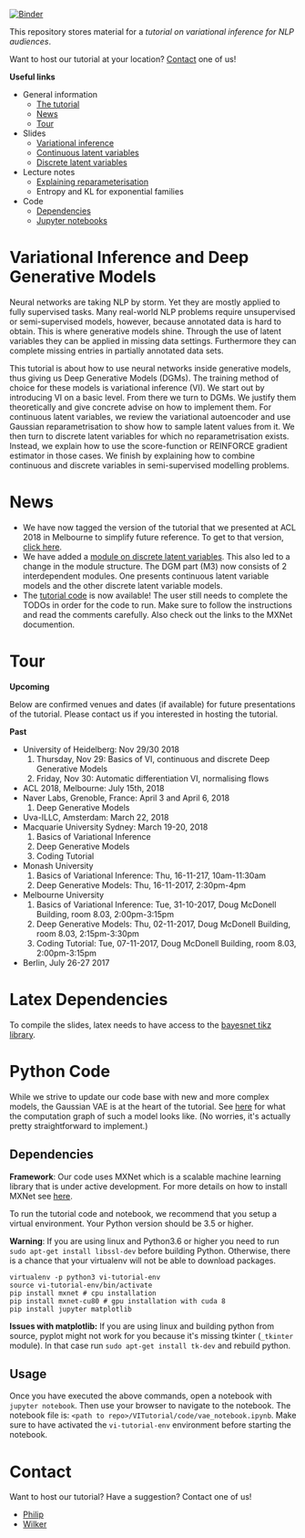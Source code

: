 [![Binder](https://mybinder.org/badge.svg)](https://mybinder.org/v2/gh/philschulz/VITutorial/master)

This repository stores material for a *tutorial on variational inference for NLP audiences*. 

Want to host our tutorial at your location? [Contact](#contact) one of us!


**Useful links**

* General information
  * [The tutorial](#general)
  * [News](#news)
  * [Tour](#tour)
* Slides
  * [Variational inference](//github.com/philschulz/VITutorial/blob/master/modules/M1_Basics/M1_Basics.pdf)
  * [Continuous latent variables](//github.com/philschulz/VITutorial/blob/master/modules/M3a_DGMs_ContinuousLatentVariables/M3a_DGMs_ContinuousLatentVariables.pdf)
  * [Discrete latent variables](//github.com/philschulz/VITutorial/blob/master/modules/M3b_DGMs_DiscreteVariables/M3b_DGMs_DiscreteLatentVariables.pdf)
* Lecture notes
  * [Explaining reparameterisation](//github.com/philschulz/VITutorial/blob/master/modules/M3a_DGMs_ContinuousLatentVariables/ExplainingReparametrisationGradients.pdf)
  * Entropy and KL for exponential families
* Code
  * [Dependencies](#code)
  * [Jupyter notebooks](//github.com/philschulz/VITutorial/tree/master/code)
  

# <a name="general"> Variational Inference and Deep Generative Models

Neural networks are taking NLP by storm. Yet they are mostly applied to fully supervised tasks. 
Many real-world NLP problems require unsupervised or semi-supervised models, however, because annotated data is hard to obtain. 
This is where generative models shine. 
Through the use of latent variables they can be applied in missing data settings. Furthermore they can complete missing entries in partially annotated data sets.

This tutorial is about how to use neural networks inside generative models, thus giving us Deep Generative Models (DGMs). 
The training method of choice for these models is variational inference (VI). 
We start out by introducing VI on a basic level. From there we turn to DGMs. 
We justify them theoretically and give concrete advise on how to implement them. For continuous latent variables, we review the variational autoencoder and use Gaussian reparametrisation to show how to sample latent values from it. 
We then turn to discrete latent variables for which no reparametrisation exists. 
Instead, we explain how to use the score-function or REINFORCE gradient estimator in those cases. 
We finish by explaining how to combine continuous and discrete variables in semi-supervised modelling problems.

# <a name="news"> News

* We have now tagged the version of the tutorial that we presented at ACL 2018 in Melbourne to simplify future reference. To get to that version, [click here](https://github.com/philschulz/VITutorial/tree/acl2018).
* We have added a [module on discrete latent variables](modules/M3b_DGMs_DiscreteVariables/M3b_DGMs_DiscreteLatentVariables.pdf).
This also led to a change in the module structure. The DGM part (M3) now consists of 2 interdependent modules. One presents
continuous latent variable models and the other discrete latent variable models.
* The [tutorial code](code/vae_notebook.ipynb) is now available! The user still needs to complete the TODOs in order for the code to run.
Make sure to follow the instructions and read the comments carefully. Also check out the links to the MXNet documention.

# <a name="tour"> Tour

**Upcoming**

Below are confirmed venues and dates (if available) for future presentations of the tutorial. Please contact us
if you interested in hosting the tutorial.

**Past**
* University of Heidelberg: Nov 29/30 2018
  1. Thursday, Nov 29: Basics of VI, continuous and discrete Deep Generative Models
  2. Friday, Nov 30: Automatic differentiation VI, normalising flows
* ACL 2018, Melbourne: July 15th, 2018
* Naver Labs, Grenoble, France: April 3 and April 6, 2018
  1. Deep Generative Models
* Uva-ILLC, Amsterdam: March 22, 2018
* Macquarie University Sydney: March 19-20, 2018
  1. Basics of Variational Inference
  2. Deep Generative Models
  3. Coding Tutorial
* Monash University
  1. Basics of Variational Inference: Thu, 16-11-217, 10am-11:30am
  2. Deep Generative Models: Thu, 16-11-2017, 2:30pm-4pm
* Melbourne University
  1. Basics of Variational Inference: Tue, 31-10-2017, Doug McDonell Building, room 8.03, 2:00pm-3:15pm
  2. Deep Generative Models: Thu, 02-11-2017, Doug McDonell Building, room 8.03, 2:15pm-3:30pm
  3. Coding Tutorial: Tue, 07-11-2017, Doug McDonell Building, room 8.03, 2:00pm-3:15pm
* Berlin, July 26-27 2017

# Latex Dependencies
To compile the slides, latex needs to have access to the [bayesnet tikz library](https://github.com/jluttine/tikz-bayesnet).

# <a name="code"> Python Code

While we strive to update our code base with new and more complex models, the Gaussian VAE is at the heart of the tutorial.
See [here](code/gaussian_vae.pdf.gv.pdf) for what the computation graph of such a model looks like. (No worries, it's actually
pretty straightforward to implement.) 

## Dependencies
**Framework**: Our code uses MXNet which is a scalable machine learning library that is under active development.
For more details on how to install MXNet see [here](https://mxnet.incubator.apache.org/get_started/install.html).

To run the tutorial code and notebook, we recommend that you setup a virtual environment. Your Python version
should be 3.5 or higher.

**Warning**: If you are using linux and Python3.6 or higher you need to run `sudo apt-get install libssl-dev` before
building Python. Otherwise, there is a chance that your virtualenv will not be able to download packages.
```
virtualenv -p python3 vi-tutorial-env
source vi-tutorial-env/bin/activate
pip install mxnet # cpu installation
pip install mxnet-cu80 # gpu installation with cuda 8
pip install jupyter matplotlib
```
**Issues with matplotlib:** If you are using linux and building python from source, pyplot might not work for you 
because it's missing tkinter (`_tkinter` module). In that case run `sudo apt-get install tk-dev` and rebuild python.

## Usage

Once you have executed the above commands, open a notebook with `jupyter notebook`. Then use your browser to navigate
to the notebook. The notebook file is: `<path to repo>/VITutorial/code/vae_notebook.ipynb`. Make sure to have activated
the `vi-tutorial-env` environment before starting the notebook.


# <a name="contact"> Contact

Want to host our tutorial? Have a suggestion? Contact one of us!

* [Philip](//philipschulz.org)
* [Wilker](//wilkeraziz.github.io)
